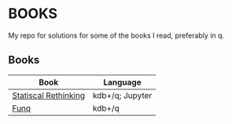 # BOOKS

 My repo for solutions for some of the books I read, preferably in q. 

## Books

| Book | Language |
|---|---|
|[Statiscal Rethinking](stat_rethink)| kdb+/q; Jupyter|
|[Funq](funq)| kdb+/q|
